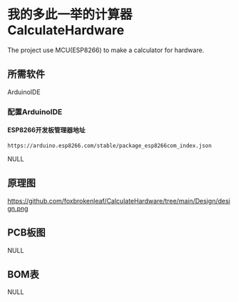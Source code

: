 # 我的多此一举的计算器 CalculateHardware
  The project use MCU(ESP8266) to make a calculator for hardware.
  ## 所需软件
  ArduinoIDE
  ### 配置ArduinoIDE
   #### ESP8266开发板管理器地址
    https://arduino.esp8266.com/stable/package_esp8266com_index.json
  
  NULL
  ## 原理图
  https://github.com/foxbrokenleaf/CalculateHardware/tree/main/Design/design.png
  ## PCB板图
  NULL
  ## BOM表
  NULL
  
